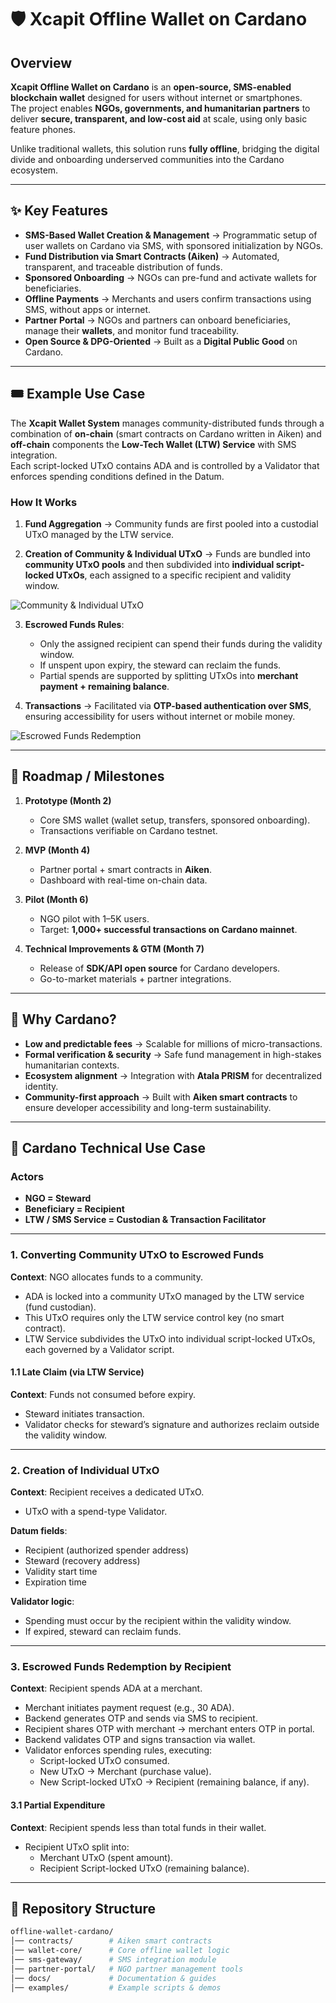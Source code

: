 # 🛡️ Xcapit Offline Wallet on Cardano

## Overview  
**Xcapit Offline Wallet on Cardano** is an **open-source, SMS-enabled blockchain wallet** designed for users without internet or smartphones.  
The project enables **NGOs, governments, and humanitarian partners** to deliver **secure, transparent, and low-cost aid** at scale, using only basic feature phones.  

Unlike traditional wallets, this solution runs **fully offline**, bridging the digital divide and onboarding underserved communities into the Cardano ecosystem.  

---

## ✨ Key Features  
- **SMS-Based Wallet Creation & Management** → Programmatic setup of user wallets on Cardano via SMS, with sponsored initialization by NGOs.  
- **Fund Distribution via Smart Contracts (Aiken)** → Automated, transparent, and traceable distribution of funds.  
- **Sponsored Onboarding** → NGOs can pre-fund and activate wallets for beneficiaries.  
- **Offline Payments** → Merchants and users confirm transactions using SMS, without apps or internet.  
- **Partner Portal** → NGOs and partners can onboard beneficiaries, manage their **wallets**, and monitor fund traceability.
- **Open Source & DPG-Oriented** → Built as a **Digital Public Good** on Cardano.  

---

## 🎟️ Example Use Case

The **Xcapit Wallet System** manages community-distributed funds through a combination of **on-chain** (smart contracts on Cardano written in Aiken) and **off-chain** components the **Low-Tech Wallet (LTW) Service** with SMS integration.  
Each script-locked UTxO contains ADA and is controlled by a Validator that enforces spending conditions defined in the Datum.

### How It Works  
1. **Fund Aggregation** → Community funds are first pooled into a custodial UTxO managed by the LTW service.  

2. **Creation of Community & Individual UTxO** → Funds are bundled into **community UTxO pools** and then subdivided into **individual script-locked UTxOs**, each assigned to a specific recipient and validity window.

![Community & Individual UTxO](docs/images/community-individual-utxo.png)  

3. **Escrowed Funds Rules**:  
   - Only the assigned recipient can spend their funds during the validity window.  
   - If unspent upon expiry, the steward can reclaim the funds.  
   - Partial spends are supported by splitting UTxOs into **merchant payment + remaining balance**.  

4. **Transactions** → Facilitated via **OTP-based authentication over SMS**, ensuring accessibility for users without internet or mobile money.  

![Escrowed Funds Redemption](docs/images/escrowed-funds-redemption.png) 

---

## 🚀 Roadmap / Milestones  
1. **Prototype (Month 2)**  
   - Core SMS wallet (wallet setup, transfers, sponsored onboarding).  
   - Transactions verifiable on Cardano testnet.  

2. **MVP (Month 4)**  
   - Partner portal + smart contracts in **Aiken**.  
   - Dashboard with real-time on-chain data.  

3. **Pilot (Month 6)**  
   - NGO pilot with 1–5K users.  
   - Target: **1,000+ successful transactions on Cardano mainnet**.  

4. **Technical Improvements & GTM (Month 7)**  
   - Release of **SDK/API open source** for Cardano developers.  
   - Go-to-market materials + partner integrations.  

---

## 🧩 Why Cardano?  
- **Low and predictable fees** → Scalable for millions of micro-transactions.  
- **Formal verification & security** → Safe fund management in high-stakes humanitarian contexts.  
- **Ecosystem alignment** → Integration with **Atala PRISM** for decentralized identity.  
- **Community-first approach** → Built with **Aiken smart contracts** to ensure developer accessibility and long-term sustainability.  

---

## 🔬 Cardano Technical Use Case  

### Actors  
- **NGO = Steward**  
- **Beneficiary = Recipient**  
- **LTW / SMS Service = Custodian & Transaction Facilitator**  

---

### 1. Converting Community UTxO to Escrowed Funds

**Context**: NGO allocates funds to a community.  
- ADA is locked into a community UTxO managed by the LTW service (fund custodian).
- This UTxO requires only the LTW service control key (no smart contract). 
- LTW Service subdivides the UTxO into individual script-locked UTxOs, each governed by a Validator script.

#### 1.1 Late Claim (via LTW Service)  
**Context**: Funds not consumed before expiry.  
- Steward initiates transaction.  
- Validator checks for steward’s signature and authorizes reclaim outside the validity window. 

---

### 2. Creation of Individual UTxO  
**Context**: Recipient receives a dedicated UTxO.  
- UTxO with a spend-type Validator.  

**Datum fields**:  
- Recipient (authorized spender address)  
- Steward (recovery address)  
- Validity start time  
- Expiration time  

**Validator logic**:  
- Spending must occur by the recipient within the validity window.  
- If expired, steward can reclaim funds.  

---

### 3. Escrowed Funds Redemption by Recipient  
**Context**: Recipient spends ADA at a merchant.  
- Merchant initiates payment request (e.g., 30 ADA).  
- Backend generates OTP and sends via SMS to recipient.  
- Recipient shares OTP with merchant → merchant enters OTP in portal.  
- Backend validates OTP and signs transaction via wallet.  
- Validator enforces spending rules, executing:  
  - Script-locked UTxO consumed.  
  - New UTxO → Merchant (purchase value).  
  - New Script-locked UTxO → Recipient (remaining balance, if any).  

#### 3.1 Partial Expenditure  
**Context**: Recipient spends less than total funds in their wallet.
- Recipient UTxO split into:  
  - Merchant UTxO (spent amount).  
  - Recipient Script-locked UTxO (remaining balance).  

---

## 📂 Repository Structure  
```bash
offline-wallet-cardano/
│── contracts/        # Aiken smart contracts
│── wallet-core/      # Core offline wallet logic
│── sms-gateway/      # SMS integration module
│── partner-portal/   # NGO partner management tools
│── docs/             # Documentation & guides
│── examples/         # Example scripts & demos